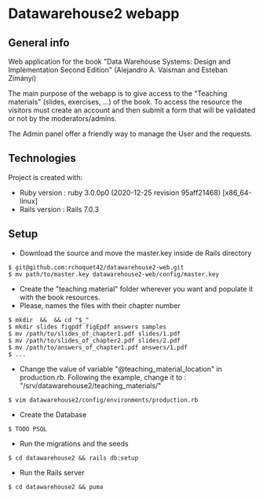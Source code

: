 # Datawarehouse2 webapp


## General info
Web application for the book "Data Warehouse Systems:
Design and Implementation
Second Edition" (Alejandro A. Vaisman and Esteban Zimányi)

The main purpose of the webapp is to give access to the "Teaching materials" (slides, exercises, ...) of the book.
To access the resource the visitors must create an account and then submit a form that will be validated or not by the moderators/admins.

The Admin panel offer a friendly  way to manage the User and the requests.


## Technologies
Project is created with:

* Ruby version : ruby 3.0.0p0 (2020-12-25 revision 95aff21468) [x86_64-linux]
* Rails version : Rails 7.0.3

## Setup

* Download the source and move the master.key inside de Rails directory
```
$ git@github.com:rchoquet42/datawarehouse2-web.git 
$ mv path/to/master.key datawarehouse2-web/config/master.key

```


* Create the "teaching material" folder wherever you want and populate it with the book resources.
* Please, names the files with their chapter number
```
$ mkdir  &&  && cd "$_"
$ mkdir slides figpdf figEpdf answers samples
$ mv /path/to/slides_of_chapter1.pdf slides/1.pdf
$ mv /path/to/slides_of_chapter2.pdf slides/2.pdf
$ mv /path/to/answers_of_chapter1.pdf answers/1.pdf
$ ...
```

* Change the value of variable "@teaching_material_location" in production.rb.
Following the example, change it to : "/srv/datawarehouse2/teaching_materials/"
```
$ vim datawarehouse2/config/environments/production.rb

```

* Create the Database
```
$ TODO PSQL 

```

* Run the migrations and the seeds
```
$ cd datawarehouse2 && rails db:setup 

```

* Run the Rails server
```
$ cd datawarehouse2 && puma
```



